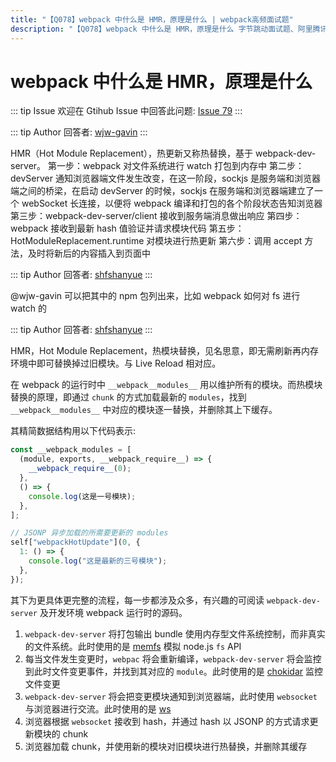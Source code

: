 ```yaml
---
title: "【Q078】webpack 中什么是 HMR，原理是什么 | webpack高频面试题"
description: "【Q078】webpack 中什么是 HMR，原理是什么 字节跳动面试题、阿里腾讯面试题、美团小米面试题。"
---
```


# webpack 中什么是 HMR，原理是什么

::: tip Issue
欢迎在 Gtihub Issue 中回答此问题: [Issue 79](https://github.com/shfshanyue/Daily-Question/issues/79)
:::

::: tip Author
回答者: [wjw-gavin](https://github.com/wjw-gavin)
:::

HMR（Hot Module Replacement），热更新又称热替换，基于 webpack-dev-server。
第一步：webpack 对文件系统进行 watch 打包到内存中
第二步：devServer 通知浏览器端文件发生改变，在这一阶段，sockjs 是服务端和浏览器端之间的桥梁，在启动 devServer 的时候，sockjs 在服务端和浏览器端建立了一个 webSocket 长连接，以便将 webpack 编译和打包的各个阶段状态告知浏览器
第三步：webpack-dev-server/client 接收到服务端消息做出响应
第四步：webpack 接收到最新 hash 值验证并请求模块代码
第五步：HotModuleReplacement.runtime 对模块进行热更新
第六步：调用 accept 方法，及时将新后的内容插入到页面中

::: tip Author
回答者: [shfshanyue](https://github.com/shfshanyue)
:::

@wjw-gavin 可以把其中的 npm 包列出来，比如 webpack 如何对 fs 进行 watch 的

::: tip Author
回答者: [shfshanyue](https://github.com/shfshanyue)
:::

HMR，Hot Module Replacement，热模块替换，见名思意，即无需刷新再内存环境中即可替换掉过旧模块。与 Live Reload 相对应。

在 webpack 的运行时中 `__webpack__modules__` 用以维护所有的模块。而热模块替换的原理，即通过 `chunk` 的方式加载最新的 `modules`，找到 `__webpack__modules__` 中对应的模块逐一替换，并删除其上下缓存。

其精简数据结构用以下代码表示:

```js
const __webpack_modules = [
  (module, exports, __webpack_require__) => {
    __webpack_require__(0);
  },
  () => {
    console.log(这是一号模块);
  },
];

// JSONP 异步加载的所需要更新的 modules
self["webpackHotUpdate"](0, {
  1: () => {
    console.log("这是最新的三号模块");
  },
});
```

其下为更具体更完整的流程，每一步都涉及众多，有兴趣的可阅读 `webpack-dev-server` 及开发环境 webpack 运行时的源码。

1. `webpack-dev-server` 将打包输出 bundle 使用内存型文件系统控制，而非真实的文件系统。此时使用的是 [memfs](https://github.com/streamich/memfs) 模拟 node.js `fs` API
1. 每当文件发生变更时，`webpac` 将会重新编译，`webpack-dev-server` 将会监控到此时文件变更事件，并找到其对应的 `module`。此时使用的是 [chokidar](https://github.com/paulmillr/chokidar) 监控文件变更
1. `webpack-dev-server` 将会把变更模块通知到浏览器端，此时使用 `websocket` 与浏览器进行交流。此时使用的是 [ws](https://github.com/websockets/ws)
1. 浏览器根据 `websocket` 接收到 hash，并通过 hash 以 JSONP 的方式请求更新模块的 chunk
1. 浏览器加载 chunk，并使用新的模块对旧模块进行热替换，并删除其缓存
